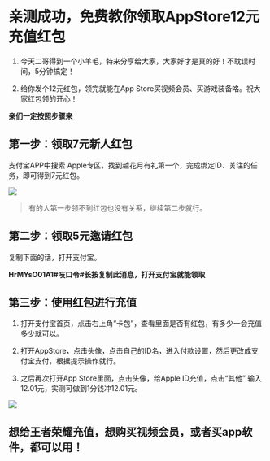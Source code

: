 
# 亲测成功，免费教你领取AppStore12元充值红包

1. 今天二哥得到一个小羊毛，特来分享给大家，大家好才是真的好！不耽误时间，5分钟搞定！

2. 给你发个12元红包，领完就能在App Store买视频会员、买游戏装备咯。祝大家红包领的开心！

**亲们一定按照步骤来**

## 第一步：领取7元新人红包

支付宝APP中搜索 Apple专区，找到越花月有礼第一个，完成绑定ID、关注的任务，即可得到7元红包。

![](http://ww1.sinaimg.cn/large/640dde2dgy1ft66kfprfrj20ku112n08.jpg)

>有的人第一步领不到红包也没有关系，继续第二步就行。


##  第二步：领取5元邀请红包


复制下面的话，打开支付宝。

**HrMYsO01A1#吱口令#长按复制此消息，打开支付宝就能领取**



## 第三步：使用红包进行充值

1. 打开支付宝首页，点击右上角“卡包”，查看里面是否有红包，有多少一会充值多少就可以。


2. 打开AppStore，点击头像，点击自己的ID名，进入付款设置，然后更改成支付宝支付，根据提示操作就行。

3. 之后再次打开App Store里面，点击头像，给Apple ID充值，点击“其他” 输入12.01元，实测可做到1分钱冲12.01元。


![](http://ww1.sinaimg.cn/large/640dde2dgy1ft66jwo1i7j20ku112tbd.jpg)

## 想给王者荣耀充值，想购买视频会员，或者买app软件，都可以用！
